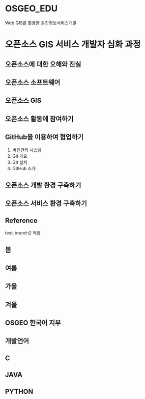 # OSGEO_EDU
Web GIS를 활용한 공간정보서비스개발

# 오픈소스 GIS 서비스 개발자 심화 과정

## 오픈소스에 대한 오해와 진실

## 오픈소스 소프트웨어

## 오픈소스 GIS

## 오픈소스 활동에 참여하기

## GitHub을 이용하여 협업하기
1. 버전관리 시스템
2. Git 개요
3. Git 설치
4. GitHub 소개

## 오픈소스 개발 환경 구축하기

## 오픈소스 서비스 환경 구축하기 

## Reference


test-branch2 적용


## 봄
## 여름
## 가을
## 겨울

## OSGEO 한국어 지부

## 개발언어
## C
## JAVA
## PYTHON

